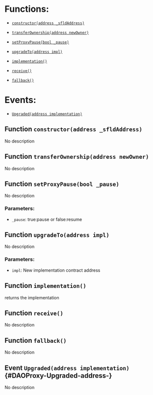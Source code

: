 # Functions:

- [`constructor(address _sfldAddress)`](#DAOProxy-constructor-address-)

- [`transferOwnership(address newOwner)`](#DAOProxy-transferOwnership-address-)

- [`setProxyPause(bool _pause)`](#DAOProxy-setProxyPause-bool-)

- [`upgradeTo(address impl)`](#DAOProxy-upgradeTo-address-)

- [`implementation()`](#DAOProxy-implementation--)

- [`receive()`](#DAOProxy-receive--)

- [`fallback()`](#DAOProxy-fallback--)

# Events:

- [`Upgraded(address implementation)`](#DAOProxy-Upgraded-address-)

## Function `constructor(address _sfldAddress) `

No description

## Function `transferOwnership(address newOwner) `

No description

## Function `setProxyPause(bool _pause) `

No description

### Parameters:

- `_pause`: true:pause or false:resume

## Function `upgradeTo(address impl) `

No description

### Parameters:

- `impl`: New implementation contract address

## Function `implementation() `

returns the implementation

## Function `receive() `

No description

## Function `fallback() `

No description

## Event `Upgraded(address implementation)` {#DAOProxy-Upgraded-address-}

No description
